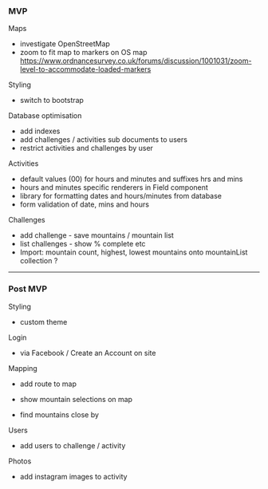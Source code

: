 ### MVP

Maps

- investigate OpenStreetMap
- zoom to fit map to markers on OS map
  https://www.ordnancesurvey.co.uk/forums/discussion/1001031/zoom-level-to-accommodate-loaded-markers

Styling

- switch to bootstrap

Database optimisation

- add indexes
- add challenges / activities sub documents to users
- restrict activities and challenges by user

Activities

- default values (00) for hours and minutes and suffixes hrs and mins
- hours and minutes specific renderers in Field component
- library for formatting dates and hours/minutes from database
- form validation of date, mins and hours

Challenges

- add challenge - save mountains / mountain list
- list challenges - show % complete etc
- Import: mountain count, highest, lowest mountains onto mountainList collection ?

---

### Post MVP

Styling

- custom theme

Login

- via Facebook / Create an Account on site

Mapping

- add route to map

- show mountain selections on map

- find mountains close by

Users

- add users to challenge / activity

Photos

- add instagram images to activity
